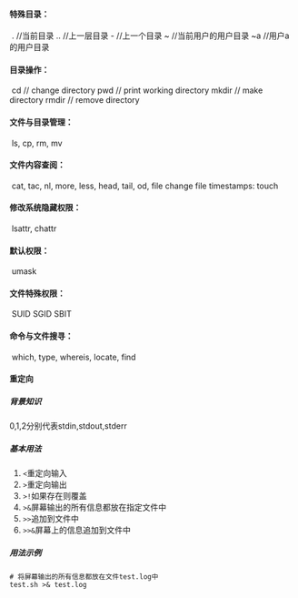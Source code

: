 #### 特殊目录：

​	.	//当前目录
	..	//上一层目录
	-	//上一个目录
	~	//当前用户的用户目录
	~a	//用户a的用户目录

#### 目录操作：

​	cd	// change directory
	pwd	// print working directory
	mkdir	// make directory
	rmdir	// remove directory

#### 文件与目录管理：

​	ls, cp, rm, mv

#### 文件内容查阅：

​	cat, tac, nl, more, less, head, tail, od, file
change file timestamps:
	touch

#### 修改系统隐藏权限：

​	lsattr, chattr

#### 默认权限：

​	umask

#### 文件特殊权限：

​	SUID
	SGID
	SBIT

#### 命令与文件搜寻：

​	which, type, whereis, locate, find

#### 重定向

##### 背景知识

0,1,2分别代表stdin,stdout,stderr

##### 基本用法

1. `<`重定向输入
2. `>`重定向输出
3. `>!`如果存在则覆盖
4. `>&`屏幕输出的所有信息都放在指定文件中
5. `>>`追加到文件中
6. `>>&`屏幕上的信息追加到文件中

##### 用法示例

```shell
# 将屏幕输出的所有信息都放在文件test.log中
test.sh >& test.log
```

